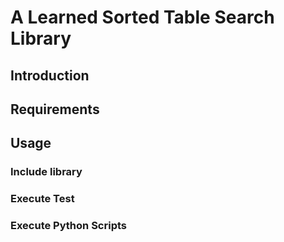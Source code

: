 # A Learned Sorted Table Search Library

## Introduction

## Requirements

## Usage

### Include library

### Execute Test

### Execute Python Scripts